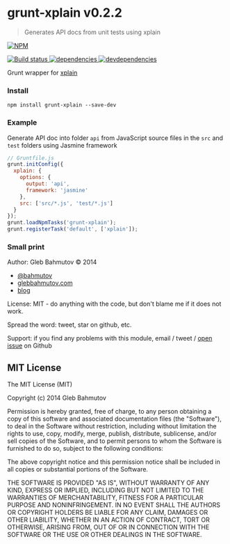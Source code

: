 # grunt-xplain v0.2.2

> Generates API docs from unit tests using xplain

[![NPM][grunt-xplain-icon] ][grunt-xplain-url]

[![Build status][grunt-xplain-ci-image] ][grunt-xplain-ci-url]
[![dependencies][grunt-xplain-dependencies-image] ][grunt-xplain-dependencies-url]
[![devdependencies][grunt-xplain-devdependencies-image] ][grunt-xplain-devdependencies-url]

[grunt-xplain-icon]: https://nodei.co/npm/grunt-xplain.png?downloads=true
[grunt-xplain-url]: https://npmjs.org/package/grunt-xplain
[grunt-xplain-ci-image]: https://travis-ci.org/bahmutov/grunt-xplain.png?branch=master
[grunt-xplain-ci-url]: https://travis-ci.org/bahmutov/grunt-xplain
[grunt-xplain-dependencies-image]: https://david-dm.org/bahmutov/grunt-xplain.png
[grunt-xplain-dependencies-url]: https://david-dm.org/bahmutov/grunt-xplain
[grunt-xplain-devdependencies-image]: https://david-dm.org/bahmutov/grunt-xplain/dev-status.png
[grunt-xplain-devdependencies-url]: https://david-dm.org/bahmutov/grunt-xplain#info=devDependencies



Grunt wrapper for [xplain](https://github.com/bahmutov/xplain)

### Install

`npm install grunt-xplain --save-dev`

### Example

Generate API doc into folder `api` from JavaScript source files
in the `src` and `test` folders using Jasmine framework

```js
// Gruntfile.js
grunt.initConfig({
  xplain: {
    options: {
      output: 'api',
      framework: 'jasmine'
    },
    src: ['src/*.js', 'test/*.js']
  }
});
grunt.loadNpmTasks('grunt-xplain');
grunt.registerTask('default', ['xplain']);
```



### Small print

Author: Gleb Bahmutov &copy; 2014

* [@bahmutov](https://twitter.com/bahmutov)
* [glebbahmutov.com](http://glebbahmutov.com)
* [blog](http://bahmutov.calepin.co/)

License: MIT - do anything with the code, but don't blame me if it does not work.

Spread the word: tweet, star on github, etc.

Support: if you find any problems with this module, email / tweet /
[open issue](https://github.com/bahmutov/grunt-xplain/issues) on Github



## MIT License

The MIT License (MIT)

Copyright (c) 2014 Gleb Bahmutov

Permission is hereby granted, free of charge, to any person obtaining a copy of
this software and associated documentation files (the "Software"), to deal in
the Software without restriction, including without limitation the rights to
use, copy, modify, merge, publish, distribute, sublicense, and/or sell copies of
the Software, and to permit persons to whom the Software is furnished to do so,
subject to the following conditions:

The above copyright notice and this permission notice shall be included in all
copies or substantial portions of the Software.

THE SOFTWARE IS PROVIDED "AS IS", WITHOUT WARRANTY OF ANY KIND, EXPRESS OR
IMPLIED, INCLUDING BUT NOT LIMITED TO THE WARRANTIES OF MERCHANTABILITY, FITNESS
FOR A PARTICULAR PURPOSE AND NONINFRINGEMENT. IN NO EVENT SHALL THE AUTHORS OR
COPYRIGHT HOLDERS BE LIABLE FOR ANY CLAIM, DAMAGES OR OTHER LIABILITY, WHETHER
IN AN ACTION OF CONTRACT, TORT OR OTHERWISE, ARISING FROM, OUT OF OR IN
CONNECTION WITH THE SOFTWARE OR THE USE OR OTHER DEALINGS IN THE SOFTWARE.



